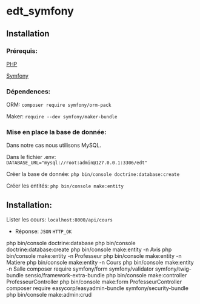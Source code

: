 # edt_symfony

## Installation

### Prérequis: 

[PHP](https://www.php.net/manual/fr/install.php)

[Symfony](https://symfony.com/doc/current/setup.html)

### Dépendences:

ORM: ```composer require symfony/orm-pack```

Maker: ```require --dev symfony/maker-bundle```

### Mise en place la base de donnée:

Dans notre cas nous utilisons MySQL.

Dans le fichier .env: ```DATABASE_URL="mysql://root:admin@127.0.0.1:3306/edt"```

Créer la base de donnée: ```php bin/console doctrine:database:create```

Créer les entités: ```php bin/console make:entity```

## Installation:

Lister les cours: ```localhost:8000/api/cours``` 
- Réponse: ```JSON``` ```HTTP_OK```

php bin/console doctrine:database
php bin/console doctrine:database:create
php bin/console make:entity -n Avis
php bin/console make:entity -n Professeur
php bin/console make:entity -n Matiere
php bin/console make:entity -n Cours
php bin/console make:entity -n Salle
composer require symfony/form symfony/validator symfony/twig-bundle sensio/framework-extra-bundle
php bin/console make:controller ProfesseurController
php bin/console make:form ProfesseurController
composer require easycorp/easyadmin-bundle symfony/security-bundle
php bin/console make:admin:crud
